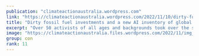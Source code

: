 ```yaml
---
publication: "climateactionaustralia.wordpress.com"
link: "https://climateactionaustralia.wordpress.com/2022/11/10/dirty-fossil-fuel-investments-and-a-new-ai-inventory-of-global-emissions-in-the-spotlight-during-finance-day-at-cop27/"
title: "Dirty fossil fuel investments and a new AI inventory of global emissions in the spotlight during ‘Finance Day’ at COP27"
excerpt: "Over 50 activists of all ages and backgrounds took over the so-called ‘Blue Zone’ – the main area of the conference centre in Sharm el-Sheikh overseen by the UN – to chant “Stop funding fossil fuel…"
image: "https://climateactionaustralia.files.wordpress.com/2022/11/img_1976.jpg?w=1200"
group: con
rank: 11
---
```

